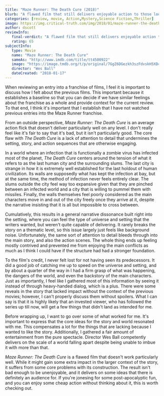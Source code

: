 ```yaml
---
title: "Maze Runner: The Death Cure (2018)"
blurb: "A flawed film that still delivers enjoyable action to those looking for popcorn post-apocalyptic escapism."
categories: [review, movie, Action,Mystery,Science Fiction,Thriller]
image: https://img.critical-truth.com/img/2018/01/maze-runner-the-death-cure-cover.jpg
author: dscott
reviewInfo:
   final-verdict: "A flawed film that still delivers enjoyable action to those looking for enjoyable post-apocalyptic escapism."
   rating: 65
subjectInfo:
   type: Movie
   name: "Maze Runner: The Death Cure"
   sameAs: "http://www.imdb.com/title/tt4500922"
   image: "https://image.tmdb.org/t/p/original/7GgZ6DGezkh3szFdvskH5XD4V0t.jpg"
   director: "Wes Ball"
   dateCreated: "2018-01-17"
---
```



When reviewing an entry into a franchise of films, I feel it is important to discuss how I felt about the previous films. This important because it establishes a baseline so that you can decide if we have similar feelings about the franchise as a whole and provide context for the current review. To that end, I think it's important that I establish that I have not watched previous entries into the Maze Runner franchise.

From an outside perspective, *Maze Runner: The Death Cure* is an average action flick that doesn't deliver particularly well on any level. I don't really feel like it's fair to say that it's bad, but it isn't particularly good. The core flaw with *The Death Cure* is a lack of attention to detail that undermines the setting, story, and action sequences that are otherwise engaging.

In a world where an infection that is functionally a zombie virus has infected most of the planet, *The Death Cure* centers around the tension of what it refers to as the last human city and the surrounding slums. The last city is strange in how it is extremely well established for the last holdout of human civilization. Its walls are supposedly what has kept the infection at bay, but at the same time, the method of infection never feels entirely clear. The slums outside the city feel way too expansive given that they are pinched between an infected world and a city that is willing to pummel them with missiles. Finally, the walls themselves feel poorly considered as the main characters move in and out of the city freely once they arrive at it, despite the narrative insisting that it is all but impossible to cross between.

Cumulatively, this results in a general narrative dissonance built right into the setting, where you can feel the type of universe and setting that the writers wanted, but weren't quite capable of delivering. It rarely breaks the story on a thematic level, so this issue largely just feels like background noise. Unfortunately, the same sort of attention to detail bleeds through into the main story, and also the action scenes. The whole thing ends up feeling mostly contrived and prevented me from enjoying the main conflicts as much as I think I could have if the structure had had a stronger foundation. 

To the film's credit, I never felt lost for not having seen its predecessors. It did a good job of catching me up to speed on the universe and setting, and by about a quarter of the way in I had a firm grasp of what was happening, the dangers of the world, and even the backstory of the main characters. Just as importantly, I feel like I gathered most of this information by seeing it instead of through heavy-handed dialog, which is a plus. There were some reveals in the story that lacked impact without the context of the previous movies; however, I can't properly discuss them without spoilers. What I can say is that it is highly likely that an invested viewer, who has followed the series up till now, will get a few things that didn't land as intended for me. 

Before wrapping up, I want to go over some of what worked for me. It's important to express that the core ideas for the story and world resonated with me. This compensates a lot for the things that are lacking because I wanted to like the story.  Additionally, I gathered a fair amount of entertainment from the pure spectacle. Director Wes Ball competently delivers on the scale of a world falling apart despite being unable to imbue it with more than that.

*Maze Runner: The Death Cure* is a flawed film that doesn't work particularly well. While it might gain some extra impact in the larger context of the story, it suffers from some core problems with its construction. The result isn't bad enough to be unenjoyable, and it delivers on some ideas that there is definitely an audience for. If you're jonesing for some post-apocalyptic fun, and you can enjoy some cheap action without thinking about it, this is worth checking out.